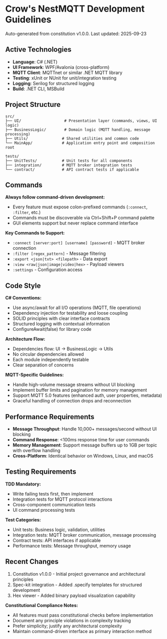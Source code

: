 # Crow's NestMQTT Development Guidelines

Auto-generated from constitution v1.0.0. Last updated: 2025-09-23

## Active Technologies
- **Language**: C# (.NET)
- **UI Framework**: WPF/Avalonia (cross-platform)
- **MQTT Client**: MQTTnet or similar .NET MQTT library
- **Testing**: xUnit or NUnit for unit/integration testing
- **Logging**: Serilog for structured logging
- **Build**: .NET CLI, MSBuild

## Project Structure
```
src/
├── UI/                   # Presentation layer (commands, views, UI logic)
├── BusinessLogic/        # Domain logic (MQTT handling, message processing)
├── Utils/               # Shared utilities and common code
└── MainApp/             # Application entry point and composition root

tests/
├── UnitTests/           # Unit tests for all components
├── integration/         # MQTT broker integration tests
└── contract/            # API contract tests if applicable
```

## Commands
**Always follow command-driven development:**
- Every feature must expose colon-prefixed commands (`:connect`, `:filter`, etc.)
- Commands must be discoverable via Ctrl+Shift+P command palette
- GUI elements support but never replace command interface

**Key Commands to Support:**
- `:connect [server:port] [username] [password]` - MQTT broker connection
- `:filter [regex_pattern]` - Message filtering
- `:export <json|txt> <filepath>` - Data export
- `:view <raw|json|image|video|hex>` - Payload viewers
- `:settings` - Configuration access

## Code Style
**C# Conventions:**
- Use async/await for all I/O operations (MQTT, file operations)
- Dependency injection for testability and loose coupling
- SOLID principles with clear interface contracts
- Structured logging with contextual information
- ConfigureAwait(false) for library code

**Architecture Flow:**
- Dependencies flow: UI → BusinessLogic → Utils
- No circular dependencies allowed
- Each module independently testable
- Clear separation of concerns

**MQTT-Specific Guidelines:**
- Handle high-volume message streams without UI blocking
- Implement buffer limits and pagination for memory management
- Support MQTT 5.0 features (enhanced auth, user properties, metadata)
- Graceful handling of connection drops and reconnection

## Performance Requirements
- **Message Throughput**: Handle 10,000+ messages/second without UI blocking
- **Command Response**: <100ms response time for user commands
- **Memory Management**: Support message buffers up to 1GB per topic with overflow handling
- **Cross-Platform**: Identical behavior on Windows, Linux, and macOS

## Testing Requirements
**TDD Mandatory:**
- Write failing tests first, then implement
- Integration tests for MQTT protocol interactions
- Cross-component communication tests
- UI command processing tests

**Test Categories:**
- Unit tests: Business logic, validation, utilities
- Integration tests: MQTT broker communication, message processing
- Contract tests: API interfaces if applicable
- Performance tests: Message throughput, memory usage

## Recent Changes
1. Constitution v1.0.0 - Initial project governance and architectural principles
2. Spec-kit integration - Added .specify templates for structured development
3. Hex viewer - Added binary payload visualization capability

<!-- MANUAL ADDITIONS START -->
**Constitutional Compliance Notes:**
- All features must pass constitutional checks before implementation
- Document any principle violations in complexity tracking
- Prefer simplicity; justify any architectural complexity
- Maintain command-driven interface as primary interaction method
<!-- MANUAL ADDITIONS END -->